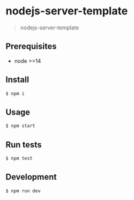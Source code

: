 # nodejs-server-template

> nodejs-server-template

## Prerequisites

- node >=14

## Install

```sh
$ npm i
```

## Usage

```sh
$ npm start
```

## Run tests

```sh
$ npm test
```

## Development

```sh
$ npm run dev
```
